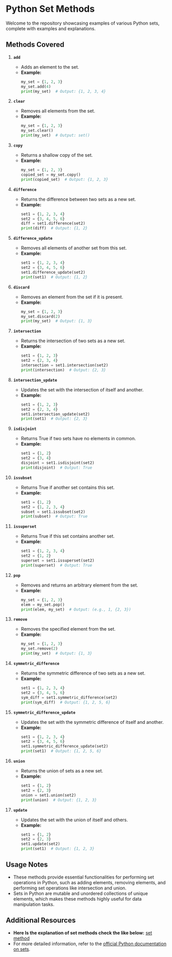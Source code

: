 # Python Set Methods

Welcome to the repository showcasing examples of various  Python sets, complete with examples and explanations.

## Methods Covered

1. **`add`**
    - Adds an element to the set.
    - **Example:**
      ```python
      my_set = {1, 2, 3}
      my_set.add(4)
      print(my_set)  # Output: {1, 2, 3, 4}
      ```

2. **`clear`**
    - Removes all elements from the set.
    - **Example:**
      ```python
      my_set = {1, 2, 3}
      my_set.clear()
      print(my_set)  # Output: set()
      ```

3. **`copy`**
    - Returns a shallow copy of the set.
    - **Example:**
      ```python
      my_set = {1, 2, 3}
      copied_set = my_set.copy()
      print(copied_set)  # Output: {1, 2, 3}
      ```

4. **`difference`**
    - Returns the difference between two sets as a new set.
    - **Example:**
      ```python
      set1 = {1, 2, 3, 4}
      set2 = {3, 4, 5, 6}
      diff = set1.difference(set2)
      print(diff)  # Output: {1, 2}
      ```

5. **`difference_update`**
    - Removes all elements of another set from this set.
    - **Example:**
      ```python
      set1 = {1, 2, 3, 4}
      set2 = {3, 4, 5, 6}
      set1.difference_update(set2)
      print(set1)  # Output: {1, 2}
      ```

6. **`discard`**
    - Removes an element from the set if it is present.
    - **Example:**
      ```python
      my_set = {1, 2, 3}
      my_set.discard(2)
      print(my_set)  # Output: {1, 3}
      ```

7. **`intersection`**
    - Returns the intersection of two sets as a new set.
    - **Example:**
      ```python
      set1 = {1, 2, 3}
      set2 = {2, 3, 4}
      intersection = set1.intersection(set2)
      print(intersection)  # Output: {2, 3}
      ```

8. **`intersection_update`**
    - Updates the set with the intersection of itself and another.
    - **Example:**
      ```python
      set1 = {1, 2, 3}
      set2 = {2, 3, 4}
      set1.intersection_update(set2)
      print(set1)  # Output: {2, 3}
      ```

9. **`isdisjoint`**
    - Returns True if two sets have no elements in common.
    - **Example:**
      ```python
      set1 = {1, 2}
      set2 = {3, 4}
      disjoint = set1.isdisjoint(set2)
      print(disjoint)  # Output: True
      ```

10. **`issubset`**
    - Returns True if another set contains this set.
    - **Example:**
      ```python
      set1 = {1, 2}
      set2 = {1, 2, 3, 4}
      subset = set1.issubset(set2)
      print(subset)  # Output: True
      ```

11. **`issuperset`**
    - Returns True if this set contains another set.
    - **Example:**
      ```python
      set1 = {1, 2, 3, 4}
      set2 = {1, 2}
      superset = set1.issuperset(set2)
      print(superset)  # Output: True
      ```

12. **`pop`**
    - Removes and returns an arbitrary element from the set.
    - **Example:**
      ```python
      my_set = {1, 2, 3}
      elem = my_set.pop()
      print(elem, my_set)  # Output: (e.g., 1, {2, 3})
      ```

13. **`remove`**
    - Removes the specified element from the set.
    - **Example:**
      ```python
      my_set = {1, 2, 3}
      my_set.remove(2)
      print(my_set)  # Output: {1, 3}
      ```

14. **`symmetric_difference`**
    - Returns the symmetric difference of two sets as a new set.
    - **Example:**
      ```python
      set1 = {1, 2, 3, 4}
      set2 = {3, 4, 5, 6}
      sym_diff = set1.symmetric_difference(set2)
      print(sym_diff)  # Output: {1, 2, 5, 6}
      ```

15. **`symmetric_difference_update`**
    - Updates the set with the symmetric difference of itself and another.
    - **Example:**
      ```python
      set1 = {1, 2, 3, 4}
      set2 = {3, 4, 5, 6}
      set1.symmetric_difference_update(set2)
      print(set1)  # Output: {1, 2, 5, 6}
      ```

16. **`union`**
    - Returns the union of sets as a new set.
    - **Example:**
      ```python
      set1 = {1, 2}
      set2 = {2, 3}
      union = set1.union(set2)
      print(union)  # Output: {1, 2, 3}
      ```

17. **`update`**
    - Updates the set with the union of itself and others.
    - **Example:**
      ```python
      set1 = {1, 2}
      set2 = {2, 3}
      set1.update(set2)
      print(set1)  # Output: {1, 2, 3}
      ```

## Usage Notes
- These methods provide essential functionalities for performing set operations in Python, such as adding elements, removing elements, and performing set operations like intersection and union.
- Sets in Python are mutable and unordered collections of unique elements, which makes these methods highly useful for data manipulation tasks.

## Additional Resources
- **Here Is the explanation of set methods check the like below:**
[set method](https://docs.google.com/document/d/1wGfHLVg2e6TvZXSIs-7OVUOfNv0Dbtigtg25qpUALNo/edit?usp=sharing)
- For more detailed information, refer to the [official Python documentation on sets](https://docs.python.org/3/library/stdtypes.html#set-types-set-frozenset).
